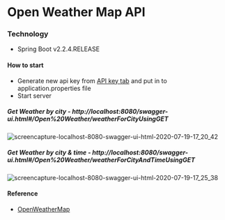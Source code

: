 # Open Weather Map API

### Technology
* Spring Boot v2.2.4.RELEASE

#### How to start
* Generate new api key from [API key tab](https://home.openweathermap.org/api_keys) and put in to application.properties file
* Start server

##### Get Weather by city - http://localhost:8080/swagger-ui.html#/Open%20Weather/weatherForCityUsingGET
![screencapture-localhost-8080-swagger-ui-html-2020-07-19-17_20_42](https://user-images.githubusercontent.com/46242190/87874187-7cfef980-c9e5-11ea-8052-d39a99032045.png)

##### Get Weather by city & time - http://localhost:8080/swagger-ui.html#/Open%20Weather/weatherForCityAndTimeUsingGET 
![screencapture-localhost-8080-swagger-ui-html-2020-07-19-17_25_38](https://user-images.githubusercontent.com/46242190/87874134-2396ca80-c9e5-11ea-9c9c-bac5105690a5.png)

#### Reference

* [OpenWeatherMap](https://openweathermap.org/appid#use)
